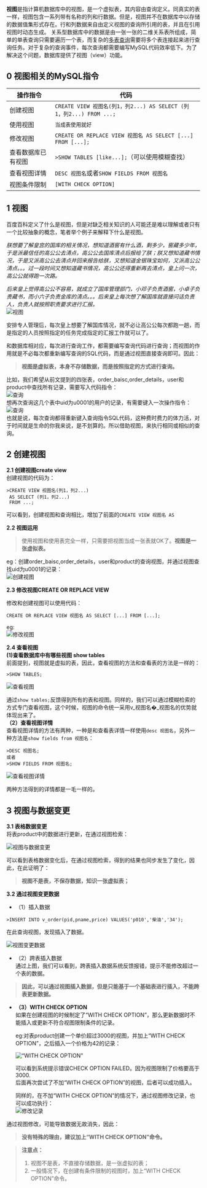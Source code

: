 **视图**是指计算机数据库中的视图，是一个虚拟表，其内容由查询定义。同真实的表一样，视图包含一系列带有名称的列和行数据。但是，视图并不在数据库中以存储的数据值集形式存在。行和列数据来自由定义视图的查询所引用的表，并且在引用视图时动态生成。
关系型数据库中的数据是由一张一张的二维关系表所组成，简单的单表查询只需要遍历一个表，而复杂的[多表查询](https://so.csdn.net/so/search?q=%E5%A4%9A%E8%A1%A8%E6%9F%A5%E8%AF%A2&spm=1001.2101.3001.7020)需要将多个表连接起来进行查询任务。对于复杂的查询事件，每次查询都需要编写MySQL代码效率低下。为了解决这个问题，数据库提供了视图（view）功能。

## **0 视图相关的MySQL指令**

|操作指令|代码|
|---|---|
|创建视图|`CREATE VIEW 视图名(列1，列2...) AS SELECT (列1，列2...) FROM ...;`|
|使用视图|`当成表使用就好`|
|修改视图|`CREATE OR REPLACE VIEW 视图名 AS SELECT [...] FROM [...];`|
|查看数据库已有视图|`>SHOW TABLES [like...];`（可以使用模糊查找）|
|查看视图详情|`DESC 视图名`或者`SHOW FIELDS FROM 视图名`|
|视图条件限制|`[WITH CHECK OPTION]`|

## **1 视图**

百度百科定义了什么是视图，但是对缺乏相关知识的人可能还是难以理解或者只有一个比较抽象的概念，笔者举个例子来解释下什么是视图。

_朕想要了解皇宫的国库的相关情况，想知道酒窖有什么酒，剩多少，窖藏多少年，于是派最信任的高公公去清点，高公公去国库清点后报给了朕；朕又想知道藏书情况，于是又派高公公去清点并回来报告给朕，又想知道金银珠宝如何，又派高公公清点。。。过一段时间又想知道藏书情况，高公公还得重新再去清点，皇上问一次，高公公就得跑一次路。_

_后来皇上觉得高公公不容易，就成立了国库管理部门，小邓子负责酒窖，小卓子负责藏书，而小六子负责金库的清点。。。后来皇上每次想了解国库就直接问话负责人，负责人就按照职责要求进行汇报。_  
![视图](https://img-blog.csdn.net/20170318153958211?watermark/2/text/aHR0cDovL2Jsb2cuY3Nkbi5uZXQvbW94aWdhbmRhc2h1/font/5a6L5L2T/fontsize/400/fill/I0JBQkFCMA==/dissolve/70/gravity/SouthEast)

安排专人管理后，每次皇上想要了解国库情况，就不必让高公公每次都跑一趟，而是指定的人员按照指定的任务完成指定的汇报工作就可以了。

和数据库相对应，每次进行查询工作，都需要编写查询代码进行查询；而视图的作用就是不必每次都重新编写查询的SQL代码，而是通过视图直接查询即可。因此：

> **视图是虚拟表，本身不存储数据，而是按照指定的方式进行查询。**

比如，我们希望从前文提到的四张表，order_baisc,order_details，user和product中查找所有记录，需要写入代码指令：  
![查询](https://img-blog.csdn.net/20170318154707703?watermark/2/text/aHR0cDovL2Jsb2cuY3Nkbi5uZXQvbW94aWdhbmRhc2h1/font/5a6L5L2T/fontsize/400/fill/I0JBQkFCMA==/dissolve/70/gravity/SouthEast)  
想再次查询这几个表中uid为u0001的用户的记录，有需要键入一次操作指令：  
![查询](https://img-blog.csdn.net/20170318154840803?watermark/2/text/aHR0cDovL2Jsb2cuY3Nkbi5uZXQvbW94aWdhbmRhc2h1/font/5a6L5L2T/fontsize/400/fill/I0JBQkFCMA==/dissolve/70/gravity/SouthEast)  
也就是说，每次查询都得重新键入查询指令SQL代码，这种费时费力的体力活，对于时间就是生命的你我来说，是不划算的。所以借助视图，来执行相同或相似的查询。

## **2 创建视图**

**2.1 创建视图create view**  
创建视图的代码为：

```
>CREATE VIEW 视图名(列1，列2...)
 AS SELECT (列1，列2...)
 FROM ...;
```

可以看到，创建视图和查询相比，增加了前面的`CREATE VIEW 视图名 AS`

**2.2 视图运用**

> 使用视图和使用表完全一样，只需要把视图当成一张表就OK了。**视图是一张虚拟表。**

eg：创建order_baisc,order_details，user和product的查询视图，并通过视图查找uid为u0001的记录：  
![创建视图](https://img-blog.csdn.net/20170318155228367?watermark/2/text/aHR0cDovL2Jsb2cuY3Nkbi5uZXQvbW94aWdhbmRhc2h1/font/5a6L5L2T/fontsize/400/fill/I0JBQkFCMA==/dissolve/70/gravity/SouthEast)

**2.3 修改视图CREATE OR REPLACE VIEW**

修改和创建视图可以使用代码：

```
CREATE OR REPLACE VIEW 视图名 AS SELECT [...] FROM [...];
```

eg:  
![修改视图](https://img-blog.csdn.net/20170318155945767?watermark/2/text/aHR0cDovL2Jsb2cuY3Nkbi5uZXQvbW94aWdhbmRhc2h1/font/5a6L5L2T/fontsize/400/fill/I0JBQkFCMA==/dissolve/70/gravity/SouthEast)

**2.4 查看视图**  
**(1)查看数据库中有哪些视图 show tables**  
前面提到，视图就是虚拟的表，因此，查看视图的方法和查看表的方法是一样的：

```
>SHOW TABLES;
```

![查看视图](https://img-blog.csdn.net/20170320111112130?watermark/2/text/aHR0cDovL2Jsb2cuY3Nkbi5uZXQvbW94aWdhbmRhc2h1/font/5a6L5L2T/fontsize/400/fill/I0JBQkFCMA==/dissolve/70/gravity/SouthEast)

通过`show tables;`反馈得到所有的表和视图。同样的，我们可以通过模糊检索的方式专门查看视图，这个时候，视图的命令统一采用v_视图名�_视图名的优势就体现出来了。  
**（2）查看视图详情**  
查看视图详情的方法有两种，一种是和查看表详情一样使用`desc 视图名`，另外一种方法是`show fields from 视图名`：

```
>DESC 视图名;
或者
>SHOW FIELDS FROM 视图名;
```

![查看视图详情](https://img-blog.csdn.net/20170320112149745?watermark/2/text/aHR0cDovL2Jsb2cuY3Nkbi5uZXQvbW94aWdhbmRhc2h1/font/5a6L5L2T/fontsize/400/fill/I0JBQkFCMA==/dissolve/70/gravity/SouthEast)

两种方法得到的详情都是一毛一样的。

## **3 视图与数据变更**

**3.1 表格数据变更**  
将表product中的数据进行更新，在通过视图检索：

![视图与数据变更](https://img-blog.csdn.net/20170320113002561?watermark/2/text/aHR0cDovL2Jsb2cuY3Nkbi5uZXQvbW94aWdhbmRhc2h1/font/5a6L5L2T/fontsize/400/fill/I0JBQkFCMA==/dissolve/70/gravity/SouthEast)

可以看到表格数据变化后，在通过视图检索，得到的结果也同步发生了变化，因此，在此证明了：

> **视图不是表，不保存数据，知识一张虚拟表；**

**3.2 通过视图变更数据**

- （1）插入数据

```
>INSERT INTO v_order(pid,pname,price) VALUES('p010','柴油','34');
```

在此查询视图，发现插入了数据。

![视图变更数据](https://img-blog.csdn.net/20170320113217656?watermark/2/text/aHR0cDovL2Jsb2cuY3Nkbi5uZXQvbW94aWdhbmRhc2h1/font/5a6L5L2T/fontsize/400/fill/I0JBQkFCMA==/dissolve/70/gravity/SouthEast)

- （2）跨表插入数据  
    通过上图，我们可以看到，跨表插入数据系统反馈报错，提示不能修改超过一个表的数据。

> **因此，可以通过视图插入数据，但是只能基于一个基础表进行插入，不能跨表更新数据。**

- **（3）WITH CHECK OPTION**  
    如果在创建视图的时候制定了“WITH CHECK OPTION”，那么更新数据时不能插入或更新不符合视图限制条件的记录。
    
    eg:对表product创建一个单价超过3000的视图，并加上“WITH CHECK OPTION”，之后插入一个价格为42的记录：
    
    ![“WITH CHECK OPTION”](https://img-blog.csdn.net/20170320113942203?watermark/2/text/aHR0cDovL2Jsb2cuY3Nkbi5uZXQvbW94aWdhbmRhc2h1/font/5a6L5L2T/fontsize/400/fill/I0JBQkFCMA==/dissolve/70/gravity/SouthEast)
    
    可以看到系统提示错误CHECK OPTION FAILED。因为视图限制了价格要高于3000.  
    后面再次尝试了不加“WITH CHECK OPTION”的视图，后者可以成功插入。
    
    同样的，在不加“WITH CHECK OPTION”的情况下，通过视图修改记录，也可以成功执行：  
    ![修改记录](https://img-blog.csdn.net/20170320114436178?watermark/2/text/aHR0cDovL2Jsb2cuY3Nkbi5uZXQvbW94aWdhbmRhc2h1/font/5a6L5L2T/fontsize/400/fill/I0JBQkFCMA==/dissolve/70/gravity/SouthEast)
    

通过视图修改，可能导致数据无故消失，因此：

> **没有特殊的理由，建议加上“WITH CHECK OPTION”命令。**

> **注意点：**  
> 1. 视图不是表，不直接存储数据，是一张虚拟的表；  
> 2. 一般情况下，在创建有条件限制的视图时，加上“WITH CHECK OPTION”命令。